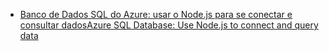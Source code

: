 - [<span data-ttu-id="6682e-101">Banco de Dados SQL do Azure: usar o Node.js para se conectar e consultar dados</span><span class="sxs-lookup"><span data-stu-id="6682e-101">Azure SQL Database: Use Node.js to connect and query data</span></span>](https://docs.microsoft.com/azure/sql-database/sql-database-connect-query-nodejs)
